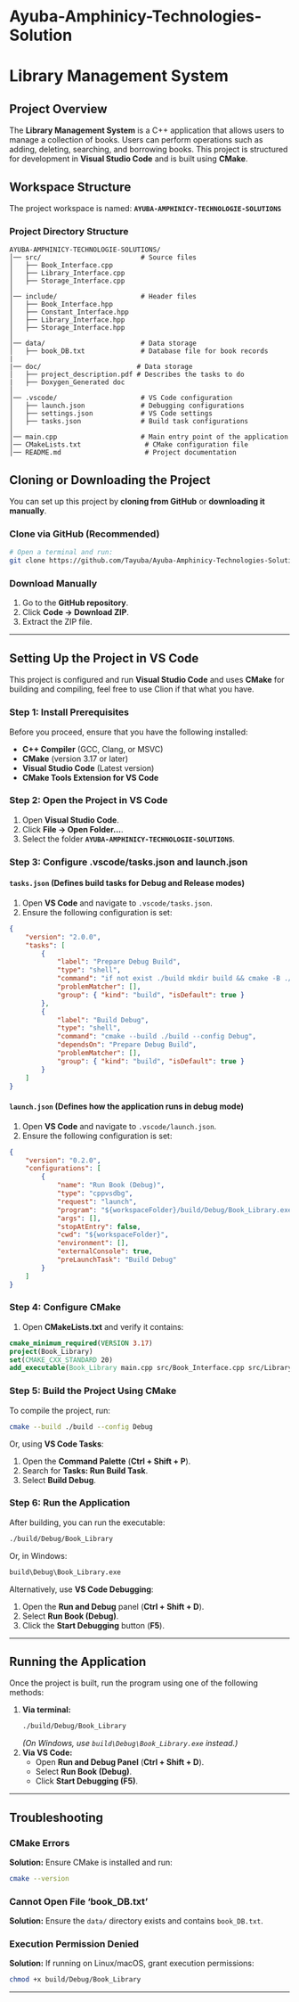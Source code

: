 # Ayuba-Amphinicy-Technologies-Solution
# Library Management System

## Project Overview
The **Library Management System** is a C++ application that allows users to manage a collection of books. Users can perform operations such as adding, deleting, searching, and borrowing books. This project is structured for development in **Visual Studio Code** and is built using **CMake**.

## Workspace Structure
The project workspace is named:
**`AYUBA-AMPHINICY-TECHNOLOGIE-SOLUTIONS`**

###  Project Directory Structure
```
AYUBA-AMPHINICY-TECHNOLOGIE-SOLUTIONS/
│── src/                         # Source files
│   ├── Book_Interface.cpp
│   ├── Library_Interface.cpp
│   ├── Storage_Interface.cpp
│
│── include/                     # Header files
│   ├── Book_Interface.hpp
│   ├── Constant_Interface.hpp
│   ├── Library_Interface.hpp
│   ├── Storage_Interface.hpp
│
│── data/                        # Data storage
│   ├── book_DB.txt              # Database file for book records
|
|── doc/                        # Data storage
│   ├── project_description.pdf # Describes the tasks to do
|   ├── Doxygen_Generated doc   
│
│── .vscode/                     # VS Code configuration
│   ├── launch.json              # Debugging configurations
│   ├── settings.json            # VS Code settings
│   ├── tasks.json               # Build task configurations
│
│── main.cpp                     # Main entry point of the application
│── CMakeLists.txt                # CMake configuration file
│── README.md                     # Project documentation
```

##  Cloning or Downloading the Project
You can set up this project by **cloning from GitHub** or **downloading it manually**.

### **Clone via GitHub** (Recommended)
```sh
# Open a terminal and run:
git clone https://github.com/Tayuba/Ayuba-Amphinicy-Technologies-Solution.git
```

### **Download Manually**
1. Go to the **GitHub repository**.
2. Click **Code → Download ZIP**.
3. Extract the ZIP file.

---

## Setting Up the Project in VS Code
This project is configured and run **Visual Studio Code** and uses **CMake** for building and compiling, feel free to use Clion if that what you have.

### **Step 1: Install Prerequisites**
Before you proceed, ensure that you have the following installed:
- **C++ Compiler** (GCC, Clang, or MSVC)
- **CMake** (version 3.17 or later)
- **Visual Studio Code** (Latest version)
- **CMake Tools Extension for VS Code**

### **Step 2: Open the Project in VS Code**
1. Open **Visual Studio Code**.
2. Click **File → Open Folder...**.
3. Select the folder **`AYUBA-AMPHINICY-TECHNOLOGIE-SOLUTIONS`**.

### **Step 3: Configure .vscode/tasks.json and launch.json**
#### `tasks.json` (Defines build tasks for Debug and Release modes)
1. Open **VS Code** and navigate to `.vscode/tasks.json`.
2. Ensure the following configuration is set:
```json
{
    "version": "2.0.0",
    "tasks": [
        {
            "label": "Prepare Debug Build",
            "type": "shell",
            "command": "if not exist ./build mkdir build && cmake -B ./build -DCMAKE_BUILD_TYPE=Debug",
            "problemMatcher": [],
            "group": { "kind": "build", "isDefault": true }
        },
        {
            "label": "Build Debug",
            "type": "shell",
            "command": "cmake --build ./build --config Debug",
            "dependsOn": "Prepare Debug Build",
            "problemMatcher": [],
            "group": { "kind": "build", "isDefault": true }
        }
    ]
}
```
####  `launch.json` (Defines how the application runs in debug mode)
1. Open **VS Code** and navigate to `.vscode/launch.json`.
2. Ensure the following configuration is set:
```json
{
    "version": "0.2.0",
    "configurations": [
        {
            "name": "Run Book (Debug)",
            "type": "cppvsdbg",
            "request": "launch",
            "program": "${workspaceFolder}/build/Debug/Book_Library.exe",
            "args": [],
            "stopAtEntry": false,
            "cwd": "${workspaceFolder}",
            "environment": [],
            "externalConsole": true,
            "preLaunchTask": "Build Debug"
        }
    ]
}
```

### **Step 4: Configure CMake**
1. Open **CMakeLists.txt** and verify it contains:
```cmake
cmake_minimum_required(VERSION 3.17)
project(Book_Library)
set(CMAKE_CXX_STANDARD 20)
add_executable(Book_Library main.cpp src/Book_Interface.cpp src/Library_Interface.cpp src/Storage_Interface.cpp)
```

### **Step 5: Build the Project Using CMake**
To compile the project, run:
```sh
cmake --build ./build --config Debug
```
Or, using **VS Code Tasks**:
1. Open the **Command Palette** (**Ctrl + Shift + P**).
2. Search for **Tasks: Run Build Task**.
3. Select **Build Debug**.

### **Step 6: Run the Application**
After building, you can run the executable:
```sh
./build/Debug/Book_Library
```
Or, in Windows:
```sh
build\Debug\Book_Library.exe
```

Alternatively, use **VS Code Debugging**:
1. Open the **Run and Debug** panel (**Ctrl + Shift + D**).
2. Select **Run Book (Debug)**.
3. Click the **Start Debugging** button (**F5**).

---

##  Running the Application
Once the project is built, run the program using one of the following methods:
1. **Via terminal:**
   ```sh
   ./build/Debug/Book_Library
   ```
   *(On Windows, use `build\Debug\Book_Library.exe` instead.)*
2. **Via VS Code:**
   - Open **Run and Debug Panel** (**Ctrl + Shift + D**).
   - Select **Run Book (Debug)**.
   - Click **Start Debugging (F5)**.

---

## Troubleshooting
###  **CMake Errors**
**Solution:** Ensure CMake is installed and run:
```sh
cmake --version
```

###  **Cannot Open File ‘book_DB.txt’**
**Solution:** Ensure the `data/` directory exists and contains `book_DB.txt`.

###  **Execution Permission Denied**
**Solution:** If running on Linux/macOS, grant execution permissions:
```sh
chmod +x build/Debug/Book_Library
```

---

